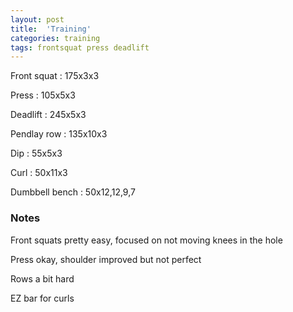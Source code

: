 ```yaml
---
layout: post
title:  'Training'
categories: training
tags: frontsquat press deadlift
---
```


Front squat : 175x3x3

Press : 105x5x3

Deadlift  : 245x5x3

Pendlay row : 135x10x3

Dip : 55x5x3

Curl  : 50x11x3

Dumbbell bench  : 50x12,12,9,7

### Notes

Front squats pretty easy, focused on not moving knees in the hole

Press okay, shoulder improved but not perfect

Rows a bit hard

EZ bar for curls
